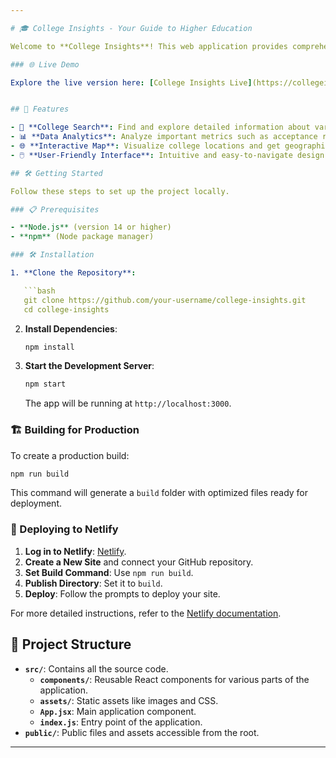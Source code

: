```yaml
---

# 🎓 College Insights - Your Guide to Higher Education

Welcome to **College Insights**! This web application provides comprehensive insights into colleges, helping prospective students make informed decisions about their higher education options.

### 🌐 Live Demo

Explore the live version here: [College Insights Live](https://collegeinsights.netlify.app/).


## 🚀 Features

- 🏫 **College Search**: Find and explore detailed information about various colleges.
- 📊 **Data Analytics**: Analyze important metrics such as acceptance rates, tuition costs, and student demographics.
- 🌐 **Interactive Map**: Visualize college locations and get geographic insights.
- 🖱️ **User-Friendly Interface**: Intuitive and easy-to-navigate design for a seamless experience.

## 🛠️ Getting Started

Follow these steps to set up the project locally.

### 📋 Prerequisites

- **Node.js** (version 14 or higher)
- **npm** (Node package manager)

### 🛠️ Installation

1. **Clone the Repository**:

   ```bash
   git clone https://github.com/your-username/college-insights.git
   cd college-insights
   ```

2. **Install Dependencies**:

   ```bash
   npm install
   ```

3. **Start the Development Server**:

   ```bash
   npm start
   ```

   The app will be running at `http://localhost:3000`.

### 🏗️ Building for Production

To create a production build:

```bash
npm run build
```

This command will generate a `build` folder with optimized files ready for deployment.

### 🚀 Deploying to Netlify

1. **Log in to Netlify**: [Netlify](https://www.netlify.com/).
2. **Create a New Site** and connect your GitHub repository.
3. **Set Build Command**: Use `npm run build`.
4. **Publish Directory**: Set it to `build`.
5. **Deploy**: Follow the prompts to deploy your site.

For more detailed instructions, refer to the [Netlify documentation](https://docs.netlify.com/).

## 📁 Project Structure

- **`src/`**: Contains all the source code.
  - **`components/`**: Reusable React components for various parts of the application.
  - **`assets/`**: Static assets like images and CSS.
  - **`App.jsx`**: Main application component.
  - **`index.js`**: Entry point of the application.
- **`public/`**: Public files and assets accessible from the root.

---
```


